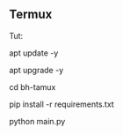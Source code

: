 Termux
---


Tut:

apt update -y              

apt upgrade -y  

cd bh-tamux   

pip install -r requirements.txt  

python main.py
